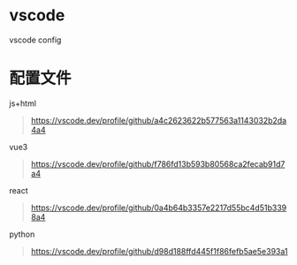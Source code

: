 # vscode
vscode config
# 配置文件
js+html
>https://vscode.dev/profile/github/a4c2623622b577563a1143032b2da4a4

vue3
>https://vscode.dev/profile/github/f786fd13b593b80568ca2fecab91d7a4

react
>https://vscode.dev/profile/github/0a4b64b3357e2217d55bc4d51b3398a4

python
>https://vscode.dev/profile/github/d98d188ffd445f1f86fefb5ae5e393a1
